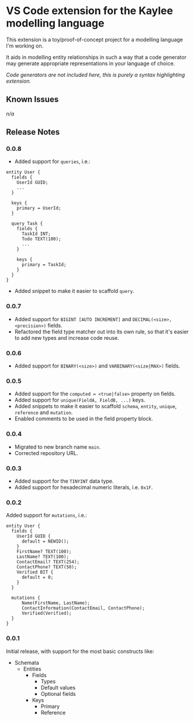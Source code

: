 # VS Code extension for the Kaylee modelling language

This extension is a toy/proof-of-concept project for a
modelling language I'm working on.

It aids in modelling entity relationships in such a way
that a code generator may generate appropriate
representations in your language of choice.

*Code generators are not included here, this is purely a syntax highlighting extension.*

## Known Issues

*n/a*

## Release Notes

### 0.0.8

- Added support for `queries`, i.e.:

```kaylee
entity User {
  fields {
    UserId GUID;
    ...
  }

  keys {
    primary = UserId;
  }

  query Task {
    fields {
      TaskId INT;
      Todo TEXT(100);
      ...
    }

    keys {
      primary = TaskId;
    }
  }
}
```

- Added snippet to make it easier to scaffold `query`.

### 0.0.7

- Added support for `BIGINT [AUTO INCREMENT]` and `DECIMAL(<size>, <precision>)` fields.
- Refactored the field type matcher out into its own rule, so that it's easier to add new types and increase code reuse.

### 0.0.6

- Added support for `BINARY(<size>)` and `VARBINARY(<size|MAX>)` fields.

### 0.0.5

- Added support for the `computed = <true|false>` property on fields.
- Added support for `unique(FieldA, FieldB, ...)` keys.
- Added snippets to make it easier to scaffold `schema`, `entity`, `unique`, `reference` and `mutation`.
- Enabled comments to be used in the field property block.

### 0.0.4

- Migrated to new branch name `main`.
- Corrected repository URL.

### 0.0.3

- Added support for the `TINYINT` data type.
- Added support for hexadecimal numeric literals, i.e. `0x1F`.

### 0.0.2

Added support for `mutations`, i.e.:

```kaylee
entity User {
  fields {
    UserId GUID {
      default = NEWID();
    }
    FirstName? TEXT(100);
    LastName? TEXT(100);
    ContactEmail? TEXT(254);
    ContactPhone? TEXT(50);
    Verified BIT {
      default = 0;
    }
  }

  mutations {
      Name(FirstName, LastName);
      ContactInformation(ContactEmail, ContactPhone);
      Verified(Verified);
  }
}
```

### 0.0.1

Initial release, with support for the most basic constructs like:
- Schemata
  - Entities
    - Fields
      - Types
      - Default values
      - Optional fields
    - Keys
      - Primary
      - Reference